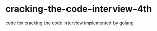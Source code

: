 cracking-the-code-interview-4th
===============================

code for cracking the code interview implemented by golang